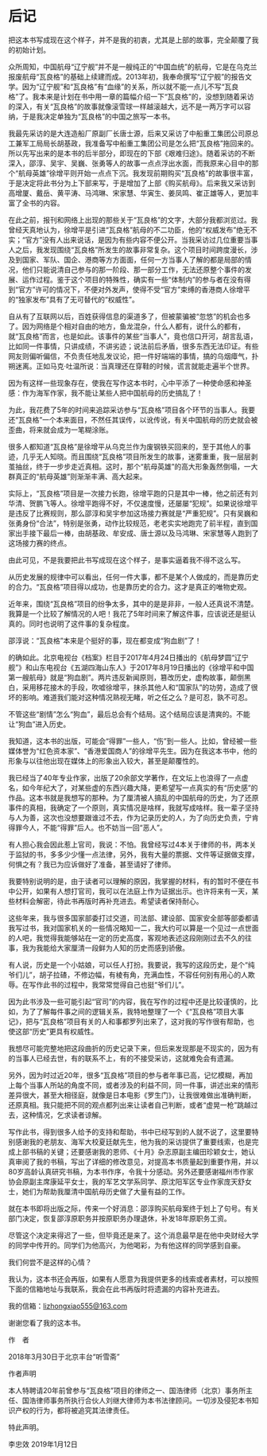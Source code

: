 # 后记

把这本书写成现在这个样子，并不是我的初衷，尤其是上部的故事，完全颠覆了我的初始计划。

众所周知，中国航母“辽宁舰”并不是一艘纯正的“中国血统”的航母，它是在乌克兰报废航母“瓦良格”的基础上续建而成。2013年初，我奉命撰写“辽宁舰”的报告文学。因为“辽宁舰”和“瓦良格”有“血缘”的关系，所以就不能一点儿不写“瓦良格”了。我本来是计划在书中用一章的篇幅介绍一下“瓦良格”的，没想到随着采访的深入，有关“瓦良格”的故事就像滚雪球一样越滚越大，远不是一两万字可以容纳，于是我决定单独为“瓦良格”的中国之旅写一本书。

我最先采访的是大连造船厂原副厂长唐士源，后来又采访了中船重工集团公司原总工兼军工局局长胡基政，我准备写中船重工集团公司是怎么把“瓦良格”拖回来的。所以先写出来的是本书的后半部分，即现在的下部《艰难归途》。随着采访的不断深入，邵淳、吴宇、吴巍、张勇等人的故事一点点浮出水面，而我原来心目中的那个“航母英雄”徐增平则开始一点点下沉。我发现前期购买“瓦良格”的故事很丰富，于是决定将此书分为上下部来写，于是增加了上部《购买航母》。后来我又采访到高增厦、戴岳、黄平涛、马鸿琳、宋家慧、华寅生、姜凤鸣、崔正雄等人，更加丰富了全书的内容。

在此之前，报刊和网络上出现的那些关于“瓦良格”的文字，大部分我都浏览过。我曾经天真地认为，徐增平是引进“瓦良格”航母的不二功臣，他的“权威发布”绝无不实；“官方”没有人出来说话，是因为有些内容不便公开。当我采访过几位重要当事人之后，我发现围绕“瓦良格”所发生的故事非常复杂。这个项目时间跨度漫长，涉及到国家、军队、国企、港商等方方面面，任何一方当事人了解的都是局部的情况，他们只能说清自己参与的那一阶段、那一部分工作，无法还原整个事件的发展、运作过程。鉴于这个项目的特殊性，确实有一些“体制内”的参与者在没有得到“官方”许可的情况下，不便对外发声，使得不受“官方”束缚的香港商人徐增平的“独家发布”具有了无可替代的“权威性”。

自从有了互联网以后，百姓获得信息的渠道多了，但被蒙骗被“忽悠”的机会也多了。因为网络是个相对自由的地方，鱼龙混杂，什么人都有，说什么的都有，就“瓦良格”而言，也是如此。该事件的某些“当事人”，竟也信口开河，胡言乱语，比如同一件事情，只讲成绩，不讲劣迹；说法前后矛盾，很多东西无法印证。有些网友则偏听偏信，不负责任地乱发议论，把一件好端端的事情，搞的乌烟瘴气，扑朔迷离。正如马克·吐温所说：当真理还在穿鞋的时候，谎言就能走遍半个世界。

因为有这样一些现象存在，使我在写作这本书时，心中平添了一种使命感和神圣感：作为海军作家，我不能让某些人把中国航母的历史搞乱了！

为此，我花费了5年的时间来追踪采访参与“瓦良格”项目各个环节的当事人。我要还“瓦良格”一个本来面目，不然任其误传，以讹传讹，有关中国航母的历史就会被歪曲，将来就会成为一笔糊涂账。

很多人都知道“瓦良格”是徐增平从乌克兰作为废钢铁买回来的，至于其他人的事迹，几乎无人知晓。而且围绕“瓦良格”项目所发生的故事，迷雾重重，我一层层剥茧抽丝，终于一步步走近真相。这时，那个“航母英雄”的高大形象轰然倒塌，一大群真正的“航母英雄”则渐渐丰满、高大起来。

实际上，“瓦良格”项目是一次接力长跑，徐增平跑的只是其中一棒，他之前还有刘华清、贺鹏飞等人。徐增平跑得不好，不仅速度慢，还屡屡“犯规”。如果说徐增平是违反了比赛规则，那么邵淳和吴宇参加这场接力赛就是“严重犯规”。只有吴巍和张勇身份“合法”，特别是张勇，动作比较规范，老老实实地跑完了前半程，直到国家出手接下最后一棒，由胡基政、牟安成、唐士源以及马鸿琳、宋家慧等人跑到了这场接力赛的终点。

由此可见，不是我要把此书写成现在这个样子，是事实逼着我不得不这么写。

从历史发展的规律中可以看出，任何一件大事，都不是某个人做成的，而是靠历史的合力。“瓦良格”项目得以成功，也是靠历史的合力。这才是真正的唯物史观。

近年来，围绕“瓦良格”项目的纷争太多，其中的是是非非，一般人还真说不清楚。我算是一个比较了解情况的人吧！我花了5年时间来了解这件事，应该说还是挺认真的。同时也说明了这件事的复杂程度。

邵淳说：“瓦良格”本来是个挺好的事，现在都变成“狗血剧”了！

的确如此。北京电视台《档案》栏目于2017年4月24日播出的《航母梦圆“辽宁舰”》和山东电视台《五湖四海山东人》于2017年8月19日播出的《徐增平和中国第一艘航母》就是“狗血剧”。两片违反新闻原则，篡改历史，虚构故事，颠倒黑白，采用移花接木的手段，吹嘘徐增平，抹杀其他人和“国家队”的功劳，造成了很坏的影响。难道我们能对这种情况熟视无睹，听之任之么？是可忍，孰不可忍。

不管这些“剧情”怎么“狗血”，最后总会有个结局。这个结局应该是清爽的。不能让“狗血”进入历史。

我知道，这本书的出版，可能会“得罪”一些人，“伤”到一些人。比如，曾经被一些媒体誉为“红色资本家”、“香港爱国商人”的徐增平先生。因为在我这本书中，他的形象与以往他出现在媒体上的形象出入较大，甚至是颠覆性的。

我已经当了40年专业作家，出版了20余部文学著作，在文坛上也浪得了一点虚名，如今年纪大了，对某些虚的东西兴趣大降，更希望写一点真实的有“历史感”的作品。这本书就是我想写的那种。为了厘清被人搞乱的中国航母的历史，为了还原事件的真相，我确定了一个原则，真实情况是啥样，我就写成啥样。我一辈子坚持与人为善，这次也没想要跟谁过不去，作为记录历史的人，为了向历史负责，宁肯得罪今人，不能“得罪”后人。也不妨当一回“恶人”。

有人担心我会因此惹上官司，我说：不怕。我曾经写过4本关于律师的书，两本关于监狱的书，多多少少懂一点法律，另外，我有大量的票据、文件等证据做支撑，何惧之有？我已为应诉做好了准备，甚至请好了律师。

我要特别说明的是，由于读者可以理解的原因，我掌握的材料，有的暂时不便在书中公开，如果有人想打官司，我可以在法庭上作为证据出示。也许将来有一天，某些材料会解密，待此书再版时再补充进去。希望读者保持耐心。

这些年来，我与很多国家部委打过交道，司法部、建设部、国家安全部等部委都请我写过书，我对国家机关的一些情况略知一二，我大约可以算是一个见过一点世面的人吧，我觉得我能够站在一定的历史高度，客观地表述这段刚刚过去不久的往事，我为我能给大家厘清一段鲜为人知的历史而感到骄傲。

有人说，历史是一个小姑娘，可以任人打扮。我要说，我写的这段历史，是个“纯爷们儿”，胡子拉碴，不修边幅，有棱有角，充满血性，不容任何别有用心的人欺辱。在写作此书的过程中，我常常觉得自己也挺“爷们儿”。

因为此书涉及一些可能引起“官司”的内容，我在写作的过程中还是比较谨慎的，比如，为了了解每件事之间的逻辑关系，我特地整理了一个《“瓦良格”项目大事记》，把与“瓦良格”项目有关的人和事都罗列出来了，这对我的写作很有帮助，也使这部“历史”更具有权威性。

我想尽可能完整地把这段曲折的历史记录下来，但后来发现那是不现实的，因为有的当事人已经去世，有的联系不上，有的不接受采访，这就难免会有遗漏。

另外，因为时过近20年，很多“瓦良格”项目的参与者年事已高，记忆模糊，再加上每个当事人所站的角度不同，或者涉及的利益不同，同一件事，讲述出来的情形差异很大，甚至大相径庭，就像是日本电影《罗生门》，让我很难做出准确判断，还原真相。我只能把不同的观点都列出来让读者自己判断，或者“虚晃一枪”跳越过去，这种情况，乞求读者谅解。

写作此书，得到很多人给予的支持和帮助，书中已经写到的人就不说了，这里要特别感谢我的老朋友、海军大校夏廷献先生，他为我的采访提供了重要线索，也是完成上部书稿的关键；还要感谢我的恩师、《十月》杂志原副主编田珍颖女士，她认真审阅了我的书稿，写出了详细的修改意见，对提高本书质量起到重要作用，并以80岁高龄认真研究书稿，为本书作序，令我十分感动。另外还要感谢福州市作家协会原副主席康延平女士，我的军艺文学系同学、原沈阳军区专业作家庞天舒女士，她们为帮助我厘清中国航母历史做了大量有益的工作。

就在本书即将出版之际，传来一个好消息：邵淳购买航母案终于划上了句号。有关部门决定，恢复邵淳原职务并按原职务办理退休，补发18年原职务工资。

尽管这个决定来得迟了一些，但毕竟还是来了。这个消息最早是在他中央财经大学的同学中传开的。同学们为他高兴，为他喝彩，为有他这样的同学感到自豪。

我们何尝不是这样的心情？

我认为，这本书还会再版，如果有人愿意为我提供更多的线索或者素材，可以按照下面的信箱地址与我联系，我会在此书再版时将遗漏的内容补充进去。

我的信箱：lizhongxiao555@163.com

谢谢您看了我的这本书。

作　者

2018年3月30日于北京丰台“听雪斋”

作者声明

本人特聘请20年前曾参与“瓦良格”项目的律师之一、国浩律师（北京）事务所主任、国浩律师事务所执行合伙人刘继大律师为本书法律顾问。一切涉及侵犯本书知识产权的行为，都将被追究其法律责任。

特此声明。

李忠效 2019年1月12日
